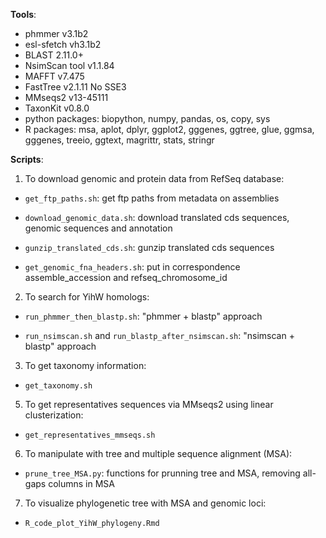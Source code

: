 **Tools**:

* phmmer v3.1b2
* esl-sfetch vh3.1b2
* BLAST 2.11.0+
* NsimScan tool v1.1.84
* MAFFT v7.475
* FastTree v2.1.11 No SSE3
* MMseqs2 v13-45111
* TaxonKit v0.8.0
* python packages: biopython, numpy, pandas, os, copy, sys
* R packages: msa, aplot, dplyr, ggplot2, gggenes, ggtree, glue, ggmsa, gggenes, treeio, ggtext, magrittr, stats, stringr


**Scripts**:

1. To download genomic and protein data from RefSeq database:

* `get_ftp_paths.sh`: get ftp paths from metadata on assemblies 

* `download_genomic_data.sh`: download translated cds sequences, genomic sequences and annotation 

* `gunzip_translated_cds.sh`: gunzip translated cds sequences

* `get_genomic_fna_headers.sh`: put in correspondence assemble_accession and refseq_chromosome_id

2. To search for YihW homologs:

* `run_phmmer_then_blastp.sh`: "phmmer + blastp" approach

* `run_nsimscan.sh` and `run_blastp_after_nsimscan.sh`: "nsimscan + blastp" approach

3. To get taxonomy information:

* `get_taxonomy.sh`

5. To get representatives sequences via MMseqs2 using linear clusterization:

* `get_representatives_mmseqs.sh`

6. To manipulate with tree and multiple sequence alignment (MSA):

* `prune_tree_MSA.py`: functions for prunning tree and MSA, removing all-gaps columns in MSA

7. To visualize phylogenetic tree with MSA and genomic loci:

* `R_code_plot_YihW_phylogeny.Rmd`




